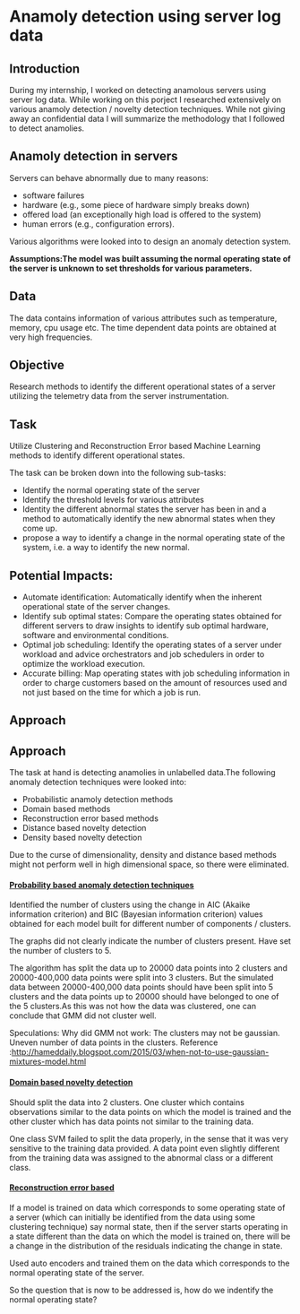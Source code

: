 # Anamoly detection using server log data

## Introduction

During my internship, I worked on detecting anamolous servers using server log data. While working on this porject I researched extensively on various anamoly detection / novelty detection techniques. While not giving away an confidential data I will summarize the methodology that I followed to detect anamolies.

## Anamoly detection in servers

Servers can behave abnormally due to many reasons:
* software failures 
* hardware (e.g., some piece of hardware simply breaks down) 
* offered load (an exceptionally high load is offered to the system)
* human errors (e.g., configuration errors). 

Various algorithms were looked into to design an anomaly detection system.

__Assumptions:The model was built assuming the normal operating state of the server is unknown to set thresholds for various parameters.__

## Data
The data contains information of various attributes such as temperature, memory, cpu usage etc. The time dependent data points are obtained at very high frequencies.

## Objective
Research methods to identify the different operational states of  a server utilizing the telemetry data from the server  instrumentation.

## Task
Utilize	Clustering	and	Reconstruction	Error	based	Machine
Learning methods to identify different operational states.

The task can be broken down into the following sub-tasks:
* Identify the normal operating state of the server
* Identify the threshold levels for various attributes
* Identity the different abnormal states the server has been in and a method to automatically identify the new abnormal states 
when they come up.
* propose a way to identify a change in the normal operating state of the system, i.e. a way to identify the new normal.

## Potential Impacts:
* Automate identification: Automatically identify when the  inherent operational state of the server changes.
* Identify sub optimal states: Compare the operating states  obtained for different servers to draw insights to identify sub  optimal hardware, software and environmental conditions.
* Optimal job scheduling: Identify the operating states of a  server under workload and advice orchestrators and job  schedulers in order to optimize the workload execution.
* Accurate billing: Map operating states with job scheduling  information in order to charge customers based on the  amount of resources used and not just based on the time for  which a job is run.

## Approach























## Approach

The task at hand is detecting anamolies in unlabelled data.The following anomaly detection techniques were looked into:
* Probabilistic anamoly detection methods
* Domain based methods
* Reconstruction error based methods
* Distance based novelty detection
* Density based novelty detection

Due to the curse of dimensionality, density and distance based methods might not perform well in high dimensional space, so there were eliminated.

#### <ins>Probability based anomaly detection techniques</ins>
Identified the number of clusters using the change in AIC (Akaike information criterion) and BIC (Bayesian information
criterion) values obtained for each model built for different number of components / clusters.

The graphs did not clearly indicate the number of clusters present. Have set the number of clusters to 5.

The algorithm has split the data up to 20000 data points into 2 clusters and 20000-400,000 data points were split into 3  clusters. But the simulated data between 20000-400,000 data points should have been split into 5 clusters and the data  points up to 20000 should have belonged to one of the 5 clusters.As this was not how the data was clustered, one can conclude that GMM did not cluster well.

Speculations: Why did GMM not work:
The clusters may not be gaussian.
Uneven number of data points in the clusters.
Reference :http://hameddaily.blogspot.com/2015/03/when-not-to-use-gaussian-mixtures-model.html

#### <ins>Domain based novelty detection</ins>
Should split the data into 2 clusters. One cluster which contains observations similar to the data points on which the model is trained and the other cluster which has data points not similar to the training data.

One class SVM failed to split the data properly, in the sense that it was very sensitive to the training data provided. A data  point even slightly different from the training data was assigned to the abnormal class or a different class.

#### <ins>Reconstruction error based</ins>
If a model is trained on data which corresponds to some operating state of a server (which can initially be identified from the  data using some clustering technique) say normal state, then if the server starts operating in a state different than the data  on which the model is trained on, there will be a change in the distribution of the residuals indicating the change in state.

Used auto encoders and trained them on the data which corresponds to the normal operating state of the server.

So the question that is now to be addressed is, how do we indentify the normal operating state?














